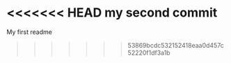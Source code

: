 <<<<<<< HEAD
my second commit
=======
My first readme
>>>>>>> 53869bcdc532152418eaa0d457c52220f1df3a1b
